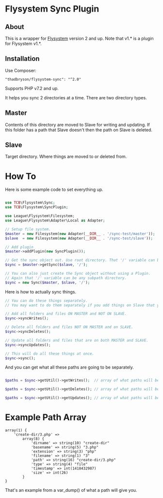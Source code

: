 Flysystem Sync Plugin
=====================

About
-----
This is a wrapper for [Flysystem](https://github.com/thephpleague/flysystem) version 2 and up.
Note that v1.* is a plugin for Flysystem v1.*.

Installation
------------
Use Composer:
```
"thadbryson/flysystem-sync": "^2.0"
```

Supports PHP v7.2 and up.

It helps you sync 2 directories at a time. There are two directory types.

Master
------
Contents of this directory are moved to Slave for writing and updating. If this folder has a path that Slave doesn't then the path on Slave is deleted.

Slave
-----
Target directory. Where things are moved to or deleted from.

How To
======

Here is some example code to set everything up.

```php

use TCB\Flysystem\Sync;
use TCB\Flysystem\SyncPlugin;

use League\Flysystem\Filesystem;
use League\Flysystem\Adapter\Local as Adapter;

// Setup file system.
$master = new Filesystem(new Adapter(__DIR__ . '/sync-test/master'));
$slave  = new Filesystem(new Adapter(__DIR__ . '/sync-test/slave'));

// Add plugin
$master->addPlugin(new SyncPlugin());

// Get the sync object out. Use root directory. That '/' variable can be any subpath directory.
$sync = $master->getSync($slave, '/');

// You can also just create the Sync object without using a Plugin.
// Again that '/' variable can be any subpath directory.
$sync = new Sync($master, $slave, '/');
```

Here is how to actually sync things.

```php
// You can do these things separately.
// You may want to do them separately if you add things on Slave that you wouldn't want deleted later.

// Add all folders and files ON MASTER and NOT ON SLAVE.
$sync->syncWrites();

// Delete all folders and files NOT ON MASTER and on SLAVE.
$sync->syncDeletes();

// Update all folders and files that are on both MASTER and SLAVE.
$sync->syncUpdates();

// This will do all these things at once.
$sync->sync();
```

And you can get what all these paths are going to be separately.

```php

$paths = $sync->getUtil()->getWrites();  // array of what paths will be written. On Master but not on Slave.

$paths = $sync->getUtil()->getDeletes(); // array of what paths will be deleted. On Slave but not on Master.

$paths = $sync->getUtil()->getUpdates(); // array of what paths will be updated. On both Master and Slave.

```

Example Path Array
==================

```
array(1) {
    'create-dir/3.php' =>
        array(8) {
            'dirname' => string(10) "create-dir"
            'basename' => string(5) "3.php"
            'extension' => string(3) "php"
            'filename' => string(1) "3"
            'path' => string(16) "create-dir/3.php"
            'type' => string(4) "file"
            'timestamp' => int(1418432987)
            'size' => int(26)
        }
}
```

That's an example from a var_dump() of what a path will give you.

